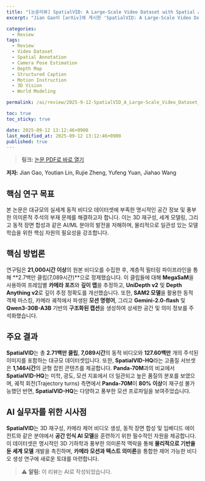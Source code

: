 ```yaml
---
title: "[논문리뷰] SpatialVID: A Large-Scale Video Dataset with Spatial Annotations"
excerpt: "Jian Gao이 [arXiv]에 게시한 'SpatialVID: A Large-Scale Video Dataset with Spatial Annotations' 논문에 대한 자세한 리뷰입니다."

categories:
  - Review
tags:
  - Review
  - Video Dataset
  - Spatial Annotation
  - Camera Pose Estimation
  - Depth Map
  - Structured Caption
  - Motion Instruction
  - 3D Vision
  - World Modeling

permalink: /ai/review/2025-9-12-SpatialVID_A_Large-Scale_Video_Dataset_with_Spatial_Annotations/

toc: true
toc_sticky: true

date: 2025-09-12 13:12:46+0900
last_modified_at: 2025-09-12 13:12:46+0900
published: true
---
```

> **링크:** [논문 PDF로 바로 열기](https://arxiv.org/abs/2509.09676)

**저자:** Jian Gao, Youtian Lin, Rujie Zheng, Yufeng Yuan, Jiahao Wang



## 핵심 연구 목표
본 논문은 대규모의 실세계 동적 비디오 데이터셋에 부족한 명시적인 공간 정보 및 풍부한 의미론적 주석의 부재 문제를 해결하고자 합니다. 이는 3D 재구성, 세계 모델링, 그리고 동적 장면 합성과 같은 AI/ML 분야의 발전을 저해하며, 물리적으로 일관성 있는 모델 학습을 위한 핵심 자원의 필요성을 강조합니다.

## 핵심 방법론
연구팀은 **21,000시간 이상**의 원본 비디오를 수집한 후, 계층적 필터링 파이프라인을 통해 **2.7백만 클립(7,089시간)**으로 정제했습니다. 이 클립들에 대해 **MegaSaM**을 사용하여 프레임별 **카메라 포즈**와 **깊이 맵**을 추정하고, **UniDepth v2** 및 **Depth Anything v2**로 깊이 추정 정확도를 개선했습니다. 또한, **SAM2 모델**을 활용한 동적 객체 마스킹, 카메라 궤적에서 파생된 **모션 명령어**, 그리고 **Gemini-2.0-flash** 및 **Qwen3-30B-A3B** 기반의 **구조화된 캡션**을 생성하여 상세한 공간 및 의미 정보를 주석화했습니다.

## 주요 결과
**SpatialVID**는 총 **2.71백만 클립**, **7,089시간**의 동적 비디오와 **127.60백만** 개의 주석된 이미지를 포함하는 대규모 데이터셋입니다. 또한, **SpatialVID-HQ**라는 고품질 서브셋은 **1,146시간**의 균형 잡힌 콘텐츠를 제공합니다. **Panda-70M**과의 비교에서 **SpatialVID-HQ**는 미학, 광도, 모션 지표에서 더 일관되고 높은 품질의 분포를 보였으며, 궤적 회전(Trajectory turns) 측면에서 **Panda-70M**이 **80% 이상**이 재구성 불가능했던 반면, **SpatialVID-HQ**는 다양하고 풍부한 모션 프로파일을 보여주었습니다.

## AI 실무자를 위한 시사점
**SpatialVID**는 3D 재구성, 카메라 제어 비디오 생성, 동적 장면 합성 및 임베디드 에이전트와 같은 분야에서 **공간 인식 AI 모델**을 훈련하기 위한 필수적인 자원을 제공합니다. 이 데이터셋은 명시적인 3D 기하학과 풍부한 의미론적 맥락을 통해 **물리적으로 기반을 둔 세계 모델** 개발을 촉진하며, **카메라 모션과 텍스트 의미론**을 통합한 제어 가능한 비디오 생성 연구에 새로운 토대를 마련합니다.

> ⚠️ **알림:** 이 리뷰는 AI로 작성되었습니다.